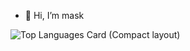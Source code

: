 - 👋 Hi, I’m mask


![Top Languages Card (Compact layout)](https://github-readme-stats.vercel.app/api/top-langs/?username=mask=compact)
